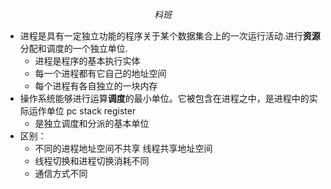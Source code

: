 $$ 科班 $$
- 进程是具有一定独立功能的程序关于某个数据集合上的一次运行活动.进行**资源**分配和调度的一个独立单位.
  - 进程是程序的基本执行实体
  - 每一个进程都有它自己的地址空间
  - 每个进程有各自独立的一块内存
- 操作系统能够进行运算**调度**的最小单位。它被包含在进程之中，是进程中的实际运作单位 pc stack register
  - 是独立调度和分派的基本单位
- 区别：
  - 不同的进程地址空间不共享 线程共享地址空间
  - 线程切换和进程切换消耗不同
  - 通信方式不同